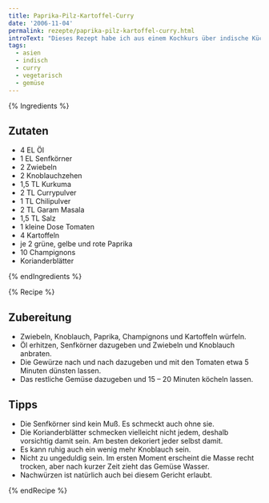 ```yaml
---
title: Paprika-Pilz-Kartoffel-Curry
date: '2006-11-04'
permalink: rezepte/paprika-pilz-kartoffel-curry.html
introText: "Dieses Rezept habe ich aus einem Kochkurs über indische Küche."
tags:
  - asien
  - indisch
  - curry
  - vegetarisch
  - gemüse
---
```


{% Ingredients %}

## Zutaten

- 4 EL Öl
- 1 EL Senfkörner
- 2 Zwiebeln
- 2 Knoblauchzehen
- 1,5 TL Kurkuma
- 2 TL Currypulver
- 1 TL Chilipulver
- 2 TL Garam Masala
- 1,5 TL Salz
- 1 kleine Dose Tomaten
- 4 Kartoffeln
- je 2 grüne, gelbe und rote Paprika
- 10 Champignons
- Korianderblätter

{% endIngredients %}

{% Recipe %}

## Zubereitung

- Zwiebeln, Knoblauch, Paprika, Champignons und Kartoffeln würfeln.
- Öl erhitzen, Senfkörner dazugeben und Zwiebeln und Knoblauch anbraten.
- Die Gewürze nach und nach dazugeben und mit den Tomaten etwa 5 Minuten dünsten lassen.
- Das restliche Gemüse dazugeben und 15 – 20 Minuten köcheln lassen.

## Tipps

- Die Senfkörner sind kein Muß. Es schmeckt auch ohne sie.
- Die Korianderblätter schmecken vielleicht nicht jedem, deshalb vorsichtig damit sein. Am besten dekoriert jeder selbst damit.
- Es kann ruhig auch ein wenig mehr Knoblauch sein.
- Nicht zu ungeduldig sein. Im ersten Moment erscheint die Masse recht trocken, aber nach kurzer Zeit zieht das Gemüse Wasser.
- Nachwürzen ist natürlich auch bei diesem Gericht erlaubt.

{% endRecipe %}
